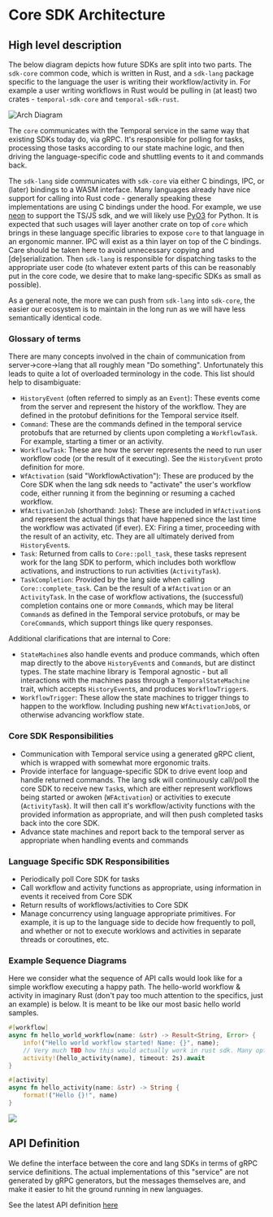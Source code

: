 Core SDK Architecture
===

## High level description

The below diagram depicts how future SDKs are split into two parts. The `sdk-core` common code, which is written in Rust, and a `sdk-lang` package specific to the language the user is writing their workflow/activity in. For example a user writing workflows in Rust would be pulling in (at least) two crates - `temporal-sdk-core` and `temporal-sdk-rust`.

![Arch Diagram](https://lucid.app/publicSegments/view/7872bb33-d2b9-4b90-8aa1-bac111136aa5/image.png)

The `core` communicates with the Temporal service in the same way that existing SDKs today do, via gRPC. It's responsible for polling for tasks, processing those tasks according to our state machine logic, and then driving the language-specific code and shuttling events to it and commands back.

The `sdk-lang` side communicates with `sdk-core` via either C bindings, IPC, or (later) bindings to a WASM interface. Many languages already have nice support for calling into Rust code - generally speaking these implementations are using C bindings under the hood. For example, we use [neon](https://neon-bindings.com/) to support the TS/JS sdk, and we will likely use [PyO3](https://github.com/PyO3/pyo3) for Python. It is expected that such usages will layer another crate on top of `core` which brings in these language specific libraries to expose `core` to that language in an ergonomic manner. IPC will exist as a thin layer on top of the C bindings. Care should be taken here to avoid unnecessary copying and [de]serialization. Then `sdk-lang` is responsible for dispatching tasks to the appropriate user code (to whatever extent parts of this can be reasonably put in the core code, we desire that to make lang-specific SDKs as small as possible).

As a general note, the more we can push from `sdk-lang` into `sdk-core`, the easier our ecosystem is to maintain in the long run as we will have less semantically identical code.

### Glossary of terms

There are many concepts involved in the chain of communication from server->core->lang that all roughly mean "Do something". Unfortunately this leads to quite a lot of overloaded terminology in the code. This list should help to disambiguate:

* `HistoryEvent` (often referred to simply as an `Event`): These events come from the server and represent the history of the workflow. They are defined in the protobuf definitions for the Temporal service itself.
* `Command`: These are the commands defined in the temporal service protobufs that are returned by clients upon completing a `WorkflowTask`. For example, starting a timer or an activity.
* `WorkflowTask`: These are how the server represents the need to run user workflow code (or the result of it executing). See the `HistoryEvent` proto definition for more.
* `WfActivation` (said "WorkflowActivation"): These are produced by the Core SDK when the lang sdk needs to "activate" the user's workflow code, either running it from the beginning or resuming a cached workflow.
* `WfActivationJob` (shorthand: `Job`s): These are included in `WfActivation`s and represent the actual things that have happened since the last time the workflow was activated (if ever). EX: Firing a timer, proceeding with the result of an activity, etc. They are all ultimately derived from `HistoryEvent`s.
* `Task`: Returned from calls to `Core::poll_task`, these tasks represent work for the lang SDK to perform, which includes both workflow activations, and instructions to run activities (`ActivityTask`).
* `TaskCompletion`: Provided by the lang side when calling `Core::complete_task`. Can be the result of a `WfActivation` or an `ActivityTask`. In the case of workflow activations, the (successful) completion contains one or more `Command`s, which may be literal `Command`s as defined in the Temporal service protobufs, or may be `CoreCommand`s, which support things like query responses.

Additional clarifications that are internal to Core:
* `StateMachine`s also handle events and produce commands, which often map directly to the above `HistoryEvent`s and `Command`s, but are distinct types. The state machine library is Temporal agnostic - but all interactions with the machines pass through a `TemporalStateMachine` trait, which accepts `HistoryEvent`s, and produces `WorkflowTrigger`s.
* `WorkflowTrigger`: These allow the state machines to trigger things to happen to the workflow. Including pushing new `WfActivationJob`s, or otherwise advancing workflow state.


### Core SDK Responsibilities

- Communication with Temporal service using a generated gRPC client, which is wrapped with somewhat more ergonomic traits.
- Provide interface for language-specific SDK to drive event loop and handle returned commands. The lang sdk will continuously call/poll the core SDK to receive new `Task`s, which are either represent workflows being started or awoken (`WFActivation`) or activities to execute (`ActivityTask`). It will then call it's workflow/activity functions with the provided information as appropriate, and will then push completed tasks back into the core SDK.
- Advance state machines and report back to the temporal server as appropriate when handling events and commands

### Language Specific SDK Responsibilities

- Periodically poll Core SDK for tasks
- Call workflow and activity functions as appropriate, using information in events it received from Core SDK
- Return results of workflows/activities to Core SDK
- Manage concurrency using language appropriate primitives. For example, it is up to the language side to decide how frequently to poll, and whether or not to execute worklows and activities in separate threads or coroutines, etc.

### Example Sequence Diagrams

Here we consider what the sequence of API calls would look like for a simple workflow executing a happy path. The hello-world workflow & activity in imaginary Rust (don't pay too much attention to the specifics, just an example) is below. It is meant to be like our most basic hello world samples.

```rust
#[workflow]
async fn hello_world_workflow(name: &str) -> Result<String, Error> {
    info!("Hello world workflow started! Name: {}", name);
    // Very much TBD how this would actually work in rust sdk. Many options here.
    activity!(hello_activity(name), timeout: 2s).await
}

#[activity]
async fn hello_activity(name: &str) -> String {
    format!("Hello {}!", name)
}
```

[![](https://mermaid.ink/img/eyJjb2RlIjoic2VxdWVuY2VEaWFncmFtXG4gICAgcGFydGljaXBhbnQgUyBhcyBUZW1wb3JhbCBTZXJ2aWNlXG4gICAgcGFydGljaXBhbnQgQyBhcyBDb3JlIFNES1xuICAgIHBhcnRpY2lwYW50IEwgYXMgTGFuZyBTREtcblxuICAgIEwgLT4-IEM6IEluaXRpYWxpemUgd29ya2VyXG4gICAgTCAtPj4gUzogZ3JwYzogU3RhcnRXb3JrZmxvd0V4ZWN1dGlvblxuXG4gICAgbG9vcCB3b3JrZmxvdyB0YXNrIHByb2Nlc3NpbmdcbiAgICBDIC0-PiBTOiBncnBjOiBQb2xsV29ya2Zsb3dUYXNrUXVldWVcbiAgICBTIC0tPj4gQzogVGFza3MgJiBoaXN0b3J5ICAgXG4gICAgQyAtPj4gQzogQXBwbHkgaGlzdG9yeSB0byBzdGF0ZSBtYWNoaW5lc1xuICAgIFxuICAgIGxvb3AgZXZlbnQgbG9vcFxuICAgIEwgLT4-IEM6IFBvbGwgZm9yIHNkayBldmVudHNcbiAgICBMIC0-PiBMOiBSdW4gd29ya2Zsb3csIHByb2R1Y2VzIGNvbW1hbmRzXG4gICAgTCAtLT4-IEM6IFdvcmtmbG93IEFjdGl2YXRpb24gZG9uZSB3LyBjb21tYW5kc1xuICAgIEMgLT4-IEM6IEFkdmFuY2Ugc3RhdGUgbWFjaGluZXNcbiAgICBlbmRcblxuICAgIEMgLT4-IFM6IGdycGM6IFJlc3BvbmRXb3JrZmxvd1Rhc2tDb21wbGV0ZWRcbiAgICBlbmRcblxuICAgIEwgLT4-IEM6IFNodXRkb3duXG4iLCJtZXJtYWlkIjp7InRoZW1lIjoiZGVmYXVsdCJ9LCJ1cGRhdGVFZGl0b3IiOmZhbHNlfQ)](https://mermaid-js.github.io/mermaid-live-editor/#/edit/eyJjb2RlIjoic2VxdWVuY2VEaWFncmFtXG4gICAgcGFydGljaXBhbnQgUyBhcyBUZW1wb3JhbCBTZXJ2aWNlXG4gICAgcGFydGljaXBhbnQgQyBhcyBDb3JlIFNES1xuICAgIHBhcnRpY2lwYW50IEwgYXMgTGFuZyBTREtcblxuICAgIEwgLT4-IEM6IEluaXRpYWxpemUgd29ya2VyXG4gICAgTCAtPj4gUzogZ3JwYzogU3RhcnRXb3JrZmxvd0V4ZWN1dGlvblxuXG4gICAgbG9vcCB3b3JrZmxvdyB0YXNrIHByb2Nlc3NpbmdcbiAgICBDIC0-PiBTOiBncnBjOiBQb2xsV29ya2Zsb3dUYXNrUXVldWVcbiAgICBTIC0tPj4gQzogVGFza3MgJiBoaXN0b3J5ICAgXG4gICAgQyAtPj4gQzogQXBwbHkgaGlzdG9yeSB0byBzdGF0ZSBtYWNoaW5lc1xuICAgIFxuICAgIGxvb3AgZXZlbnQgbG9vcFxuICAgIEwgLT4-IEM6IFBvbGwgZm9yIHNkayBldmVudHNcbiAgICBMIC0-PiBMOiBSdW4gd29ya2Zsb3csIHByb2R1Y2VzIGNvbW1hbmRzXG4gICAgTCAtLT4-IEM6IFdvcmtmbG93IEFjdGl2YXRpb24gZG9uZSB3LyBjb21tYW5kc1xuICAgIEMgLT4-IEM6IEFkdmFuY2Ugc3RhdGUgbWFjaGluZXNcbiAgICBlbmRcblxuICAgIEMgLT4-IFM6IGdycGM6IFJlc3BvbmRXb3JrZmxvd1Rhc2tDb21wbGV0ZWRcbiAgICBlbmRcblxuICAgIEwgLT4-IEM6IFNodXRkb3duXG4iLCJtZXJtYWlkIjp7InRoZW1lIjoiZGVmYXVsdCJ9LCJ1cGRhdGVFZGl0b3IiOmZhbHNlfQ)

## API Definition

We define the interface between the core and lang SDKs in terms of gRPC service definitions. The actual implementations of this "service" are not generated by gRPC generators, but the messages themselves are, and make it easier to hit the ground running in new languages.

See the latest API definition [here](https://github.com/temporalio/sdk-core/blob/master/protos/local/core_interface.proto)

